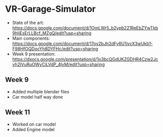 # VR-Garage-Simulator
- State of the art: https://docs.google.com/document/d/1OmLWr5_b2ypb221ReEbZYwTkb9hliEsErLLBcf_MZgQ/edit?usp=sharing
- Main components: https://docs.google.com/document/d/17ov2bJh2dFy6U1ivcX3wUkb1-F98HfOQDocYh8DYFHc/edit?usp=sharing
- Week 9 presentation: https://dxocs.google.com/presentation/d/1o3bcQGdUKZGDHR4Czw2Jcvh2IVuRuOWyCiLVdP_4lyM/edit?usp=sharing

## Week 9
- Added multiple blender files
- Car model half way done

## Week 11
- Worked on car model
- Added Engine model
